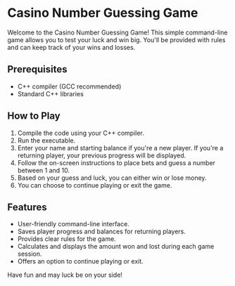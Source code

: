 # Casino Number Guessing Game

Welcome to the Casino Number Guessing Game! This simple command-line game allows you to test your luck and win big. You'll be provided with rules and can keep track of your wins and losses.

## Prerequisites

- C++ compiler (GCC recommended)
- Standard C++ libraries

## How to Play

1. Compile the code using your C++ compiler.
2. Run the executable.
3. Enter your name and starting balance if you're a new player. If you're a returning player, your previous progress will be displayed.
4. Follow the on-screen instructions to place bets and guess a number between 1 and 10.
5. Based on your guess and luck, you can either win or lose money.
6. You can choose to continue playing or exit the game.

## Features

- User-friendly command-line interface.
- Saves player progress and balances for returning players.
- Provides clear rules for the game.
- Calculates and displays the amount won and lost during each game session.
- Offers an option to continue playing or exit.

Have fun and may luck be on your side!
